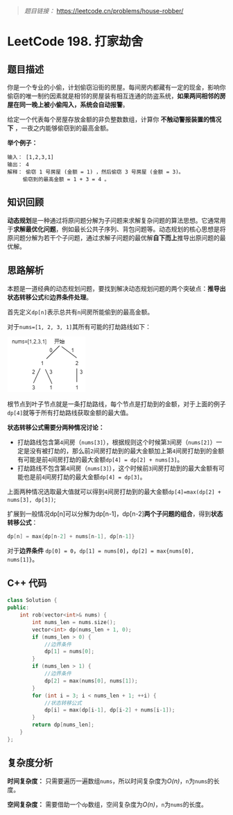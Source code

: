 
> *题目链接：* https://leetcode.cn/problems/house-robber/

# LeetCode 198. 打家劫舍

## 题目描述

你是一个专业的小偷，计划偷窃沿街的房屋。每间房内都藏有一定的现金，影响你偷窃的唯一制约因素就是相邻的房屋装有相互连通的防盗系统，**如果两间相邻的房屋在同一晚上被小偷闯入，系统会自动报警**。

给定一个代表每个房屋存放金额的非负整数数组，计算你 **不触动警报装置的情况下** ，一夜之内能够偷窃到的最高金额。

**举个例子：**
```
输入： [1,2,3,1]
输出： 4
解释： 偷窃 1 号房屋 (金额 = 1) ，然后偷窃 3 号房屋 (金额 = 3)。
     偷窃到的最高金额 = 1 + 3 = 4 。
```

## 知识回顾

**动态规划**是一种通过将原问题分解为子问题来求解复杂问题的算法思想。它通常用于**求解最优化问题**，例如最长公共子序列、背包问题等。动态规划的核心思想是将原问题分解为若干个子问题，通过求解子问题的最优解**自下而上**推导出原问题的最优解。

## 思路解析

本题是一道经典的动态规划问题，要找到解决动态规划问题的两个突破点：**推导出状态转移公式**和**边界条件处理**。

首先定义`dp[n]`表示总共有`n`间房所能偷到的最高金额。

对于`nums=[1, 2, 3, 1]`其所有可能的打劫路线如下：

![](https://raw.githubusercontent.com/ldtech007/leetcode/main/pic/lc-0198-01.png)

根节点到叶子节点就是一条打劫路线，每个节点是打劫到的金额，对于上面的例子`dp[4]`就等于所有打劫路线获取金额的最大值。

**状态转移公式需要分两种情况讨论：**
* 打劫路线包含第`4`间房（`nums[3]`），根据规则这个时候第`3`间房（`nums[2]`）一定是没有被打劫的，那么前`2`间房打劫到的最大金额加上第`4`间房打劫到的金额有可能是前`4`间房打劫的最大金额`dp[4] = dp[2] + nums[3]`。
* 打劫路线不包含第`4`间房（`nums[3]`），这个时候前`3`间房打劫到的最大金额有可能也是前`4`间房打劫的最大金额`dp[4] = dp[3]`。

上面两种情况选取最大值就可以得到`4`间房打劫到的最大金额`dp[4]=max(dp[2] + nums[3], dp[3])`;

扩展到一般情况dp[n]可以分解为dp[n-1]，dp[n-2]**两个子问题的组合**，得到**状态转移公式**：

```cpp
dp[n] = max{dp[n-2] + nums[n-1], dp[n-1]}
```

对于**边界条件** `dp[0] = 0`，`dp[1] = nums[0]`，`dp[2] = max{nums[0], nums[1]}`。

## C++ 代码

```cpp
class Solution {
public:
    int rob(vector<int>& nums) {
        int nums_len = nums.size();
        vector<int> dp(nums_len + 1, 0);
        if (nums_len > 0) {
            //边界条件
            dp[1] = nums[0];
        }
        if (nums_len > 1) {
            //边界条件
            dp[2] = max(nums[0], nums[1]);
        }
        for (int i = 3; i < nums_len + 1; ++i) {
            //状态转移公式
            dp[i] = max(dp[i-1], dp[i-2] + nums[i-1]);
        }
        return dp[nums_len];
    }
};

```

## 复杂度分析

**时间复杂度：** 只需要遍历一遍数组`nums`，所以时间复杂度为*O(n)*，`n`为`nums`的长度。

**空间复杂度：** 需要借助一个`dp`数组，空间复杂度为*O(n)*，`n`为`nums`的长度。

